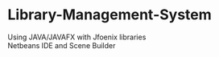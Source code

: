 # Library-Management-System
Using JAVA/JAVAFX with Jfoenix libraries <br>
Netbeans IDE and Scene Builder
